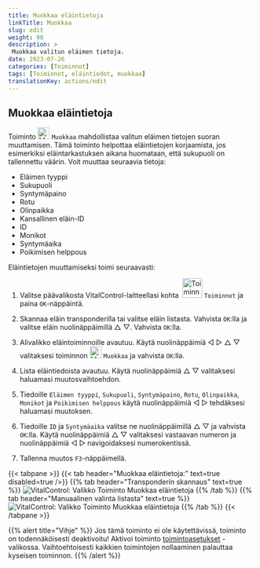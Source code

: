 ```yaml
---
title: Muokkaa eläintietoja
linkTitle: Muokkaa
slug: edit
weight: 90
description: >
 Muokkaa valitun eläimen tietoja.
date: 2023-07-26
categories: [Toiminnot]
tags: [Toiminnot, eläintiedot, muokkaa]
translationKey: actions/edit
---
```


## Muokkaa eläintietoja

Toiminto <img src="/icons/actions/edit.svg" width="24" align="bottom" alt="Muokkaa" /> `Muokkaa` mahdollistaa valitun eläimen tietojen suoran muuttamisen. Tämä toiminto helpottaa eläintietojen korjaamista, jos esimerkiksi eläintarkastuksen aikana huomataan, että sukupuoli on tallennettu väärin. Voit muuttaa seuraavia tietoja:

- Eläimen tyyppi
- Sukupuoli
- Syntymäpaino
- Rotu
- Olinpaikka
- Kansallinen eläin-ID
- ID
- Monikot
- Syntymäaika
- Poikimisen helppous

Eläintietojen muuttamiseksi toimi seuraavasti:

1. Valitse päävalikosta VitalControl-laitteellasi kohta &nbsp;<img src="/icons/actions.svg" width="40" align="bottom" alt="Toiminnot" /> `Toiminnot` ja paina `OK`-näppäintä.

2. Skannaa eläin transponderilla tai valitse eläin listasta. Vahvista `OK`:lla ja valitse eläin nuolinäppäimillä △ ▽. Vahvista `OK`:lla.

3. Alivalikko eläintoiminnoille avautuu. Käytä nuolinäppäimiä ◁ ▷ △ ▽ valitaksesi toiminnon <img src="/icons/actions/edit.svg" width="24" align="bottom" alt="Muokkaa" /> `Muokkaa` ja vahvista `OK`:lla.

4. Lista eläintiedoista avautuu. Käytä nuolinäppäimiä △ ▽ valitaksesi haluamasi muutosvaihtoehdon.

5. Tiedoille `Eläimen tyyppi`, `Sukupuoli`, `Syntymäpaino`, `Rotu`, `Olinpaikka`, `Monikot` ja `Poikimisen helppous` käytä nuolinäppäimiä ◁ ▷ tehdäksesi haluamasi muutoksen.

6. Tiedoille `ID` ja `Syntymäaika` valitse ne nuolinäppäimillä △ ▽ ja vahvista `OK`:lla. Käytä nuolinäppäimiä △ ▽ valitaksesi vastaavan numeron ja nuolinäppäimiä ◁ ▷ navigoidaksesi numerokentissä.

7. Tallenna muutos `F3`-näppäimellä.

{{< tabpane >}}
{{< tab header="Muokkaa eläintietoja:" text=true disabled=true />}}
{{% tab header="Transponderin skannaus" text=true %}}
![VitalControl: Valikko Toiminto Muokkaa eläintietoja](../images/edit-scan.png "Muokkaa eläintietoja")
{{% /tab %}}
{{% tab header="Manuaalinen valinta listasta" text=true %}}
![VitalControl: Valikko Toiminto Muokkaa eläintietoja](../images/edit.png "Muokkaa eläintietoja")
{{% /tab %}}
{{< /tabpane >}}

{{% alert title="Vihje" %}}
Jos tämä toiminto ei ole käytettävissä, toiminto on todennäköisesti deaktivoitu! Aktivoi toiminto [toimintoasetukset](../settings/) -valikossa. Vaihtoehtoisesti kaikkien toimintojen nollaaminen palauttaa kyseisen toiminnon.
{{% /alert %}}
